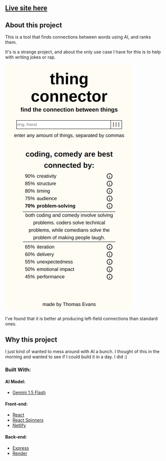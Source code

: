 ## [Live site here](https://thingconnector.netlify.app)

## About this project

This is a tool that finds connections between words using AI, and ranks them.

It's is a strange project, and about the only use case I have for this is to help with writing jokes or rap.

![page](docs/images/page.png)

I've found that it is better at producing left-field connections than standard ones.

## Why this project

I just kind of wanted to mess around with AI a bunch. I thought of this in the morning and wanted to see if I could build it in a day. I did :)

### Built With:

#### AI Model:

- [Gemini 1.5 Flash](https://ai.google.dev/gemini-api/docs/models/gemini#gemini-1.5-flash)

#### Front-end:

- [React](https://react.dev/)
- [React Spinners](https://www.npmjs.com/package/react-spinners)
- [Netlify](https://www.netlify.com/)

#### Back-end:

- [Express](https://expressjs.com/)
- [Render](https://render.com/)

